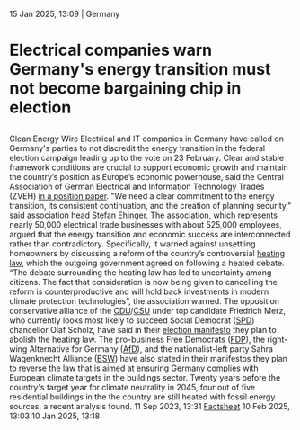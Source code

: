 15 Jan 2025, 13:09
| 
Germany
# Electrical companies warn Germany's energy transition must not become bargaining chip in election 
## 
Clean Energy Wire
Electrical and IT companies in Germany have called on Germany's parties to not discredit the energy transition in the federal election campaign leading up to the vote on 23 February. Clear and stable framework conditions are crucial to support economic growth and maintain the country’s position as Europe’s economic powerhouse, said the Central Association of German Electrical and Information Technology Trades (ZVEH) [in a position paper](https://www.zveh.de/news/detailansicht/positionspapier-der-e-handwerke-zur-bundestagswahl-2025.html).
"We need a clear commitment to the energy transition, its consistent continuation, and the creation of planning security," said association head Stefan Ehinger.
The association, which represents nearly 50,000 electrical trade businesses with about 525,000 employees, argued that the energy transition and economic success are interconnected rather than contradictory. Specifically, it warned against unsettling homeowners by discussing a reform of the country’s controversial [heating law](https://www.cleanenergywire.org/factsheets/qa-germany-debates-phaseout-fossil-fuel-heating-systems), which the outgoing government agreed on following a heated debate.
“The debate surrounding the heating law has led to uncertainty among citizens. The fact that consideration is now being given to cancelling the reform is counterproductive and will hold back investments in modern climate protection technologies”, the association warned.
The opposition conservative alliance of the [CDU](https://www.cleanenergywire.org/experts/cdu-christian-democratic-union)/[CSU](https://www.cleanenergywire.org/experts/csu-christian-social-union) under top candidate Friedrich Merz, who currently looks most likely to succeed Social Democrat ([SPD](https://www.cleanenergywire.org/experts/spd-social-democratic-party)) chancellor Olaf Scholz, have said in their [election manifesto](https://www.cleanenergywire.org/news/german-parties-energy-and-climate-policy-positions-2025-general-election) they plan to abolish the heating law. The pro-business Free Democrats ([FDP](https://www.cleanenergywire.org/experts/fdp-free-democratic-party)), the right-wing Alternative for Germany ([AfD](https://www.cleanenergywire.org/experts/afd-alternative-germany)), and the nationalist-left party Sahra Wagenknecht Alliance ([BSW](https://www.cleanenergywire.org/experts/bsw-sahra-wagenknecht-alliance)) have also stated in their manifestos they plan to reverse the law that is aimed at ensuring Germany complies with European climate targets in the buildings sector. Twenty years before the country's target year for climate neutrality in 2045, four out of five residential buildings in the the country are still heated with fossil energy sources, a recent analysis found. 
11 Sep 2023, 13:31
[Factsheet](https://www.cleanenergywire.org/news/german-parties-energy-and-climate-policy-positions-2025-general-election)
10 Feb 2025, 13:03
10 Jan 2025, 13:18